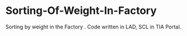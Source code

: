 # Sorting-Of-Weight-In-Factory
Sorting by weight in the Factory . Code written in LAD, SCL in TIA Portal.
